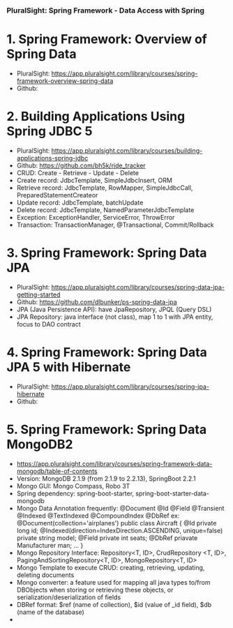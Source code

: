 ### PluralSight: Spring Framework - Data Access with Spring

# 1. Spring Framework: Overview of Spring Data
- PluralSight: https://app.pluralsight.com/library/courses/spring-framework-overview-spring-data
- Github: 

# 2. Building Applications Using Spring JDBC 5
- PluralSight: https://app.pluralsight.com/library/courses/building-applications-spring-jdbc
- Github: https://github.com/bh5k/ride_tracker
- CRUD: Create - Retrieve - Update - Delete
- Create record: JdbcTemplate, SimpleJdbcInsert, ORM
- Retrieve record: JdbcTemplate, RowMapper, SimpleJdbcCall, PreparedStatementCreateor
- Update record: JdbcTemplate, batchUpdate
- Delete record: JdbcTemplate, NamedParameterJdbcTemplate
- Exception: ExceptionHandler, ServiceError, ThrowError
- Transaction: TransactionManager, @Transactional, Commit/Rollback

# 3. Spring Framework: Spring Data JPA
- PluralSight: https://app.pluralsight.com/library/courses/spring-data-jpa-getting-started
- Github: https://github.com/dlbunker/ps-spring-data-jpa
- JPA (Java Persistence API): have JpaRepository, JPQL (Query DSL)
- JPA Repository: java interface (not class), map 1 to 1 with JPA entity, focus to DAO contract

# 4. Spring Framework: Spring Data JPA 5 with Hibernate
- PluralSight: https://app.pluralsight.com/library/courses/spring-jpa-hibernate
- Github: 

# 5. Spring Framework: Spring Data MongoDB2
- https://app.pluralsight.com/library/courses/spring-framework-data-mongodb/table-of-contents
- Version: MongoDB 2.1.9 (from 2.1.9 to 2.2.13), SpringBoot 2.2.1
- Mongo GUI: Mongo Compass, Robo 3T
- Spring dependency: spring-boot-starter, spring-boot-starter-data-mongodb
- Mongo Data Annotation frequently: @Document @Id @Field @Transient @Indexed @TextIndexed @CompoundIndex @DbRef
ex: @Document(collection='airplanes')
    public class Aircraft { 
        @Id private long id;
        @Indexed(direction=IndexDirection.ASCENDING, unique=false) private string model;
        @Field private int seats;
        @DbRef priavate Manufacturer man;
        ... 
    }
- Mongo Repository Interface: Repository<T, ID>, CrudRepository <T, ID>, PagingAndSortingRepository<T, ID>, MongoRepository<T, ID>
- Mongo Template to execute CRUD: creating, retrieving, updating, deleting documents
- Mongo converter: a feature used for mapping all java types to/from DBObjects when storing or retrieving these objects, or serialization/deserialization of fields
- DBRef format: $ref (name of collection), $id (value of _id field), $db (name of the database)
- 

